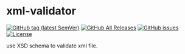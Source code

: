 # xml-validator


[![GitHub tag (latest SemVer)](https://img.shields.io/github/v/tag/assoft-portugal/SAF-T-AO)](https://github.com/assoft-portugal/SAF-T-AO/releases)
[![GitHub All Releases](https://img.shields.io/github/downloads/assoft-portugal/SAF-T-AO/total)](https://github.com/assoft-portugal/SAF-T-AO/releases)
[![GitHub issues](https://img.shields.io/github/issues-raw/assoft-portugal/SAF-T-AO)](https://github.com/assoft-portugal/SAF-T-AO/issues)
[![License](https://img.shields.io/badge/license-MIT-blue.svg)](https://github.com/assoft-portugal/SAF-T-AO/blob/master/LICENSE)


use XSD schema to validate xml file.